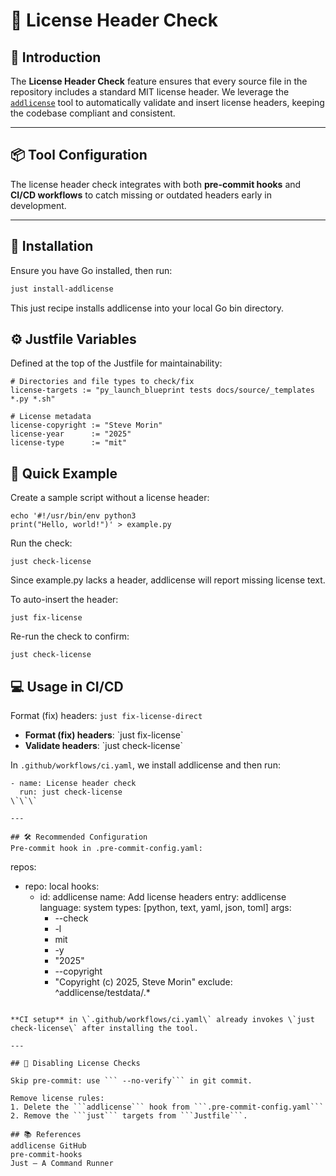 # 📄 License Header Check

## 🧾 Introduction

The **License Header Check** feature ensures that every source file in the repository includes a standard MIT license header.
We leverage the [`addlicense`](https://github.com/google/addlicense) tool to automatically validate and insert license headers, keeping the codebase compliant and consistent.

---

## 📦 Tool Configuration

The license header check integrates with both **pre-commit hooks** and **CI/CD workflows** to catch missing or outdated headers early in development.

---

## 🧰 Installation

Ensure you have Go installed, then run:

```bash
just install-addlicense
```

This just recipe installs addlicense into your local Go bin directory.

## ⚙️ Justfile Variables
Defined at the top of the Justfile for maintainability:

```
# Directories and file types to check/fix
license-targets := "py_launch_blueprint tests docs/source/_templates *.py *.sh"

# License metadata
license-copyright := "Steve Morin"
license-year      := "2025"
license-type      := "mit"
```

## 🚀 Quick Example
Create a sample script without a license header:
```
echo '#!/usr/bin/env python3
print("Hello, world!")' > example.py
```

Run the check:
```
just check-license
```

Since example.py lacks a header, addlicense will report missing license text.

To auto-insert the header:
```
just fix-license
```

Re-run the check to confirm:
```
just check-license
```
## 💻 Usage in CI/CD
Format (fix) headers: ```just fix-license-direct```

- **Format (fix) headers**: \`just fix-license\`
- **Validate headers**: \`just check-license\`

In ```.github/workflows/ci.yaml```, we install addlicense and then run:

```
- name: License header check
  run: just check-license
\`\`\`

---

## 🛠 Recommended Configuration
Pre-commit hook in .pre-commit-config.yaml:
```
repos:
  - repo: local
    hooks:
      - id: addlicense
        name: Add license headers
        entry: addlicense
        language: system
        types: [python, text, yaml, json, toml]
        args:
          - --check
          - -l
          - mit
          - -y
          - "2025"
          - --copyright
          - "Copyright (c) 2025, Steve Morin"
        exclude: ^addlicense/testdata/.*
```

**CI setup** in \`.github/workflows/ci.yaml\` already invokes \`just check-license\` after installing the tool.

---

## 🛑 Disabling License Checks

Skip pre-commit: use ``` --no-verify``` in git commit.

Remove license rules:
1. Delete the ```addlicense``` hook from ```.pre-commit-config.yaml```
2. Remove the ```just``` targets from ```Justfile```.

## 📚 References
addlicense GitHub
pre-commit-hooks
Just – A Command Runner
